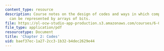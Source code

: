 ```yaml
---
content_type: resource
description: Course notes on the design of codes and ways in which complex objects
  can be represented by arrays of bits.
file: https://ol-ocw-studio-app-production.s3.amazonaws.com/courses/6-050j-information-and-entropy-spring-2008/baef37ec1a272cc31b32b4dec2629e44_MIT6_050JS08_chapter2.pdf
file_type: application/pdf
resourcetype: Document
title: 'Chapter 2: Codes'
uid: baef37ec-1a27-2cc3-1b32-b4dec2629e44
---
```

